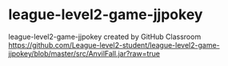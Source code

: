 # league-level2-game-jjpokey
league-level2-game-jjpokey created by GitHub Classroom
https://github.com/League-level2-student/league-level2-game-jjpokey/blob/master/src/AnvilFall.jar?raw=true
